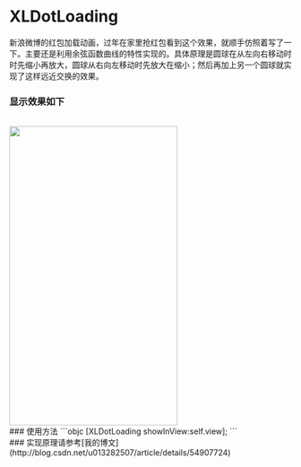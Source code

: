 # XLDotLoading
新浪微博的红包加载动画，过年在家里抢红包看到这个效果，就顺手仿照着写了一下。主要还是利用余弦函数曲线的特性实现的。具体原理是圆球在从左向右移动时时先缩小再放大，圆球从右向左移动时先放大在缩小；然后再加上另一个圆球就实现了这样远近交换的效果。
<br>
### 显示效果如下
<br>
<img src="https://github.com/mengxianliang/XLDotLoading/blob/master/1.gif" width=300 height=534 />
<br>
### 使用方法
```objc
[XLDotLoading showInView:self.view];
```
<br>
### 实现原理请参考[我的博文](http://blog.csdn.net/u013282507/article/details/54907724)
